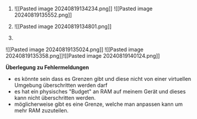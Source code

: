 1. ![[Pasted image 20240819134234.png]]
![[Pasted image 20240819135552.png]]

2. ![[Pasted image 20240819134801.png]]
3. 
![[Pasted image 20240819135024.png]]
![[Pasted image 20240819135358.png]]![[Pasted image 20240819140124.png]]

**Überlegung zu Fehlermeldungen**
- es könnte sein dass es Grenzen gibt und diese nicht von einer virtuellen Umgebung überschritten werden darf
- es hat ein physisches "Budget" an RAM auf meinem Gerät und dieses kann nicht überschritten werden.
- möglicherweise gibt es eine Grenze, welche man anpassen kann um mehr RAM zuzuteilen.
